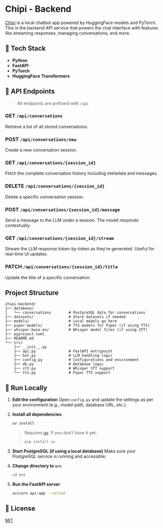 # Chipi - Backend

[Chipi](https://github.com/nuralam123/chipi.git) is a local chatbot app powered by HuggingFace models and PyTorch. This is the backend API service that powers the chat interface with features like streaming responses, managing conversations, and more.

## 🚀 Tech Stack

- **Python**
- **FastAPI**
- **PyTorch**
- **HuggingFace Transformers**

## 📡 API Endpoints

> All endpoints are prefixed with `/api`

### GET `/api/conversations`

Retrieve a list of all stored conversations.

### POST `/api/conversations/new`

Create a new conversation session.

### GET `/api/conversations/{session_id}`

Fetch the complete conversation history including metadata and messages.

### DELETE `/api/conversations/{session_id}`

Delete a specific conversation session.

### POST `/api/conversations/{session_id}/message`

Send a message to the LLM under a session. The model responds contextually.

### GET `/api/conversations/{session_id}/stream`

Stream the LLM response token-by-token as they’re generated. Useful for real-time UI updates.

### PATCH `/api/conversations/{session_id}/title`

Update the title of a specific conversation.

## Project Structure

```
chipi-backend/
├── database/
│   └── conversations        # PostgreSQL data for conversations
├── datasets/                # Store datasets if needed
├── models/                  # Local models go here
├── piper-models/            # TTS models for Piper (if using TTS)
├── whisper-base-en/         # Whisper model files (if using STT)
├── pyproject.toml
├── README.md
└── src/
    ├── __init__.py
    ├── api.py               # FastAPI entrypoint
    ├── bot.py               # LLM handling logic
    ├── config.py            # Configurations and environment
    ├── db.py                # Database logic
    ├── stt.py               # Whisper STT support
    └── tts.py               # Piper TTS support
```

## 🚀 Run Locally

1. **Edit the configuration**
   Open `config.py` and update the settings as per your environment (e.g., model path, database URL, etc.).

2. **Install all dependencies**

   ```bash
   uv install
   ```

   > Requires [uv](https://github.com/astral-sh/uv). If you don’t have it yet:
   >
   > ```bash
   > pip install uv
   > ```

3. **Start PostgreSQL (if using a local database)**
   Make sure your PostgreSQL service is running and accessible.

4. **Change directory to `src`**

   ```bash
   cd src
   ```

5. **Run the FastAPI server**

   ```bash
   uvicorn api:app --reload
   ```

## 📜 License

[MIT](./LICENSE)
